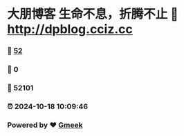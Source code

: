 # 大朋博客 生命不息，折腾不止 :link: http://dpblog.cciz.cc 
### :page_facing_up: [52](http://dpblog.cciz.cc/tag.html) 
### :speech_balloon: 0 
### :hibiscus: 52101 
### :alarm_clock: 2024-10-18 10:09:46 
### Powered by :heart: [Gmeek](https://github.com/Meekdai/Gmeek)
